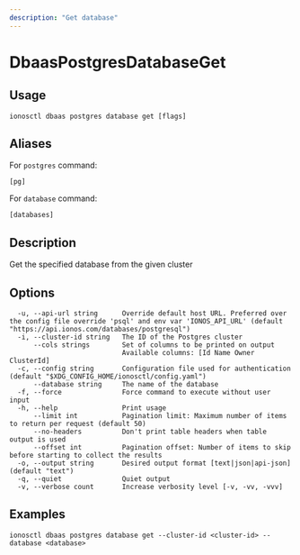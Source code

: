 ```yaml
---
description: "Get database"
---
```


# DbaasPostgresDatabaseGet

## Usage

```text
ionosctl dbaas postgres database get [flags]
```

## Aliases

For `postgres` command:

```text
[pg]
```

For `database` command:

```text
[databases]
```

## Description

Get the specified database from the given cluster

## Options

```text
  -u, --api-url string      Override default host URL. Preferred over the config file override 'psql' and env var 'IONOS_API_URL' (default "https://api.ionos.com/databases/postgresql")
  -i, --cluster-id string   The ID of the Postgres cluster
      --cols strings        Set of columns to be printed on output 
                            Available columns: [Id Name Owner ClusterId]
  -c, --config string       Configuration file used for authentication (default "$XDG_CONFIG_HOME/ionosctl/config.yaml")
      --database string     The name of the database
  -f, --force               Force command to execute without user input
  -h, --help                Print usage
      --limit int           Pagination limit: Maximum number of items to return per request (default 50)
      --no-headers          Don't print table headers when table output is used
      --offset int          Pagination offset: Number of items to skip before starting to collect the results
  -o, --output string       Desired output format [text|json|api-json] (default "text")
  -q, --quiet               Quiet output
  -v, --verbose count       Increase verbosity level [-v, -vv, -vvv]
```

## Examples

```text
ionosctl dbaas postgres database get --cluster-id <cluster-id> --database <database>
```

